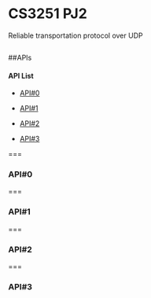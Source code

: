 # CS3251 PJ2
Reliable transportation protocol over UDP

```

```
##APIs

#### API List
* [API#0](#api_0)

* [API#1](#api_1)

* [API#2](#api_2)

* [API#3](#api_3)
  

===
### API#0 <a name="api_0"></a>

===
### API#1 <a name="api_1"></a>

===
### API#2 <a name="api_2"></a>

===
### API#3 <a name="api_3"></a>
